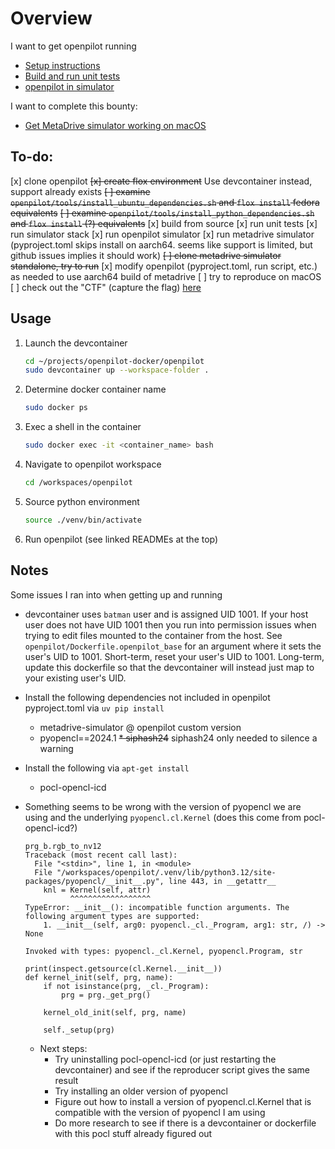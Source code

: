 # Overview
I want to get openpilot running
* [Setup instructions](https://github.com/commaai/openpilot/blob/master/tools/README.md)
* [Build and run unit tests](https://github.com/commaai/openpilot/blob/master/docs/WORKFLOW.md)
* [openpilot in simulator](https://github.com/commaai/openpilot/blob/master/tools/sim/README.md)

I want to complete this bounty:
* [Get MetaDrive simulator working on macOS](https://github.com/commaai/openpilot/issues/33207)

## To-do:
[x] clone openpilot
~~[x] create flox environment~~ Use devcontainer instead, support already exists
~~[ ] examine `openpilot/tools/install_ubuntu_dependencies.sh` and `flox install` fedora equivalents~~
~~[ ] examine `openpilot/tools/install_python_dependencies.sh` and `flox install` (?) equivalents~~
[x] build from source
[x] run unit tests
[x] run simulator stack
    [x] run openpilot simulator
    [x] run metadrive simulator (pyproject.toml skips install on aarch64. seems like support is limited, but github issues implies it should work)
        ~~[ ] clone metadrive simulator standalone, try to run~~
        [x] modify openpilot (pyproject.toml, run script, etc.) as needed to use aarch64 build of metadrive
[ ] try to reproduce on macOS
[ ] check out the "CTF" (capture the flag) [here](https://github.com/commaai/openpilot/blob/master/tools/CTF.md)

## Usage
1. Launch the devcontainer
    ```bash
    cd ~/projects/openpilot-docker/openpilot
    sudo devcontainer up --workspace-folder .
    ```
2. Determine docker container name
    ```bash
    sudo docker ps
    ```
3. Exec a shell in the container
    ```bash
    sudo docker exec -it <container_name> bash
    ```
4. Navigate to openpilot workspace
    ```bash
    cd /workspaces/openpilot
    ```
5. Source python environment
    ```bash
    source ./venv/bin/activate
    ```
6. Run openpilot (see linked READMEs at the top)

## Notes
Some issues I ran into when getting up and running

* devcontainer uses `batman` user and is assigned UID 1001. If your host user does not have UID
1001 then you run into permission issues when trying to edit files mounted to the container from
the host. See `openpilot/Dockerfile.openpilot_base` for an argument where it sets the user's UID
to 1001. Short-term, reset your user's UID to 1001. Long-term, update this dockerfile so that the
devcontainer will instead just map to your existing user's UID.

* Install the following dependencies not included in openpilot pyproject.toml via `uv pip install`
    * metadrive-simulator @ openpilot custom version
    * pyopencl==2024.1
   ~~* siphash24~~ siphash24 only needed to silence a warning
* Install the following via `apt-get install`
    * pocl-opencl-icd

* Something seems to be wrong with the version of pyopencl we are using and the underlying `pyopencl.cl.Kernel` (does this come from pocl-opencl-icd?)
    ```
    prg_b.rgb_to_nv12
    Traceback (most recent call last):
      File "<stdin>", line 1, in <module>
      File "/workspaces/openpilot/.venv/lib/python3.12/site-packages/pyopencl/__init__.py", line 443, in __getattr__
        knl = Kernel(self, attr)
              ^^^^^^^^^^^^^^^^^^
    TypeError: __init__(): incompatible function arguments. The following argument types are supported:
        1. __init__(self, arg0: pyopencl._cl._Program, arg1: str, /) -> None

    Invoked with types: pyopencl._cl.Kernel, pyopencl.Program, str
    ```

    ```
    print(inspect.getsource(cl.Kernel.__init__))
    def kernel_init(self, prg, name):
        if not isinstance(prg, _cl._Program):
            prg = prg._get_prg()

        kernel_old_init(self, prg, name)

        self._setup(prg)
    ```
    * Next steps:
        * Try uninstalling pocl-opencl-icd (or just restarting the devcontainer) and see if the reproducer script gives the same result
        * Try installing an older version of pyopencl
        * Figure out how to install a version of pyopencl.cl.Kernel that is compatible with the version of pyopencl I am using
        * Do more research to see if there is a devcontainer or dockerfile with this pocl stuff already figured out

